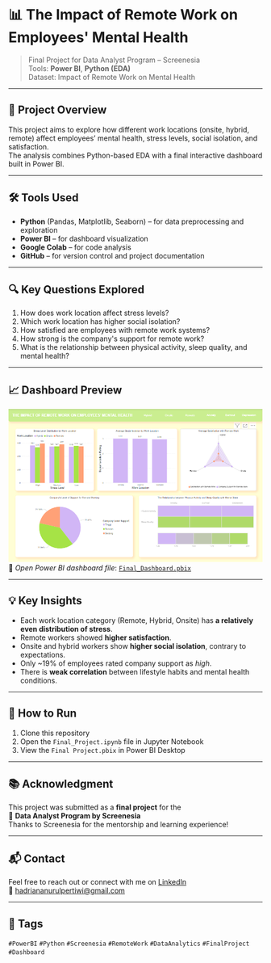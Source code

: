 # 📊 The Impact of Remote Work on Employees' Mental Health

> Final Project for Data Analyst Program – Screenesia  
> Tools: **Power BI**, **Python (EDA)**  
> Dataset: Impact of Remote Work on Mental Health

---

## 📌 Project Overview

This project aims to explore how different work locations (onsite, hybrid, remote) affect employees’ mental health, stress levels, social isolation, and satisfaction.  
The analysis combines Python-based EDA with a final interactive dashboard built in Power BI.

---

## 🛠️ Tools Used

- **Python** (Pandas, Matplotlib, Seaborn) – for data preprocessing and exploration  
- **Power BI** – for dashboard visualization  
- **Google Colab** – for code analysis  
- **GitHub** – for version control and project documentation

---

## 🔍 Key Questions Explored

1. How does work location affect stress levels?  
2. Which work location has higher social isolation?  
3. How satisfied are employees with remote work systems?  
4. How strong is the company's support for remote work?  
5. What is the relationship between physical activity, sleep quality, and mental health?

---

## 📈 Dashboard Preview

![Dashboard Screenshot](https://github.com/onenonlytw/The-Impact-of-Remote-Work-on-Employees-Mental-Health/blob/main/Dashboard.png)  
🔗 *Open Power BI dashboard file*: [`Final_Dashboard.pbix`](./Final_Dashboard.pbix)

---

## 💡 Key Insights

- Each work location category (Remote, Hybrid, Onsite) has **a relatively even distribution of stress**.
- Remote workers showed **higher satisfaction**.   
- Onsite and hybrid workers show **higher social isolation**, contrary to expectations.  
- Only ~19% of employees rated company support as *high*.  
- There is **weak correlation** between lifestyle habits and mental health conditions.

---

## 🚀 How to Run

1. Clone this repository  
2. Open the `Final_Project.ipynb` file in Jupyter Notebook  
3. View the `Final Project.pbix` in Power BI Desktop

---

## 📚 Acknowledgment

This project was submitted as a **final project** for the  
📘 **Data Analyst Program by Screenesia**  
Thanks to Screenesia for the mentorship and learning experience!

---

## 📬 Contact

Feel free to reach out or connect with me on [LinkedIn](https://linkedin.com/in/hadriana-nurul-pertiwi/)  
📧 hadriananurulpertiwi@gmail.com

---

## 🔖 Tags

`#PowerBI` `#Python` `#Screenesia` `#RemoteWork` `#DataAnalytics` `#FinalProject` `#Dashboard`
